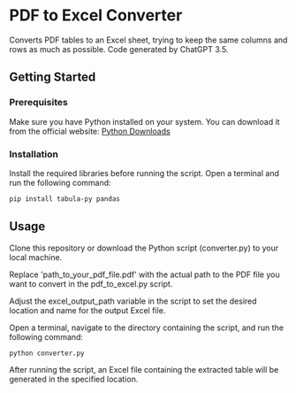 # PDF to Excel Converter

Converts PDF tables to an Excel sheet, trying to keep the same columns and rows as much as possible. Code generated by ChatGPT 3.5.

## Getting Started

### Prerequisites

Make sure you have Python installed on your system. You can download it from the official website: [Python Downloads](https://www.python.org/downloads/)

### Installation

Install the required libraries before running the script. Open a terminal and run the following command:

```bash
pip install tabula-py pandas
```

## Usage

Clone this repository or download the Python script (converter.py) to your local machine.

Replace 'path_to_your_pdf_file.pdf' with the actual path to the PDF file you want to convert in the pdf_to_excel.py script.

Adjust the excel_output_path variable in the script to set the desired location and name for the output Excel file.

Open a terminal, navigate to the directory containing the script, and run the following command:

```bash
python converter.py
```

After running the script, an Excel file containing the extracted table will be generated in the specified location.
